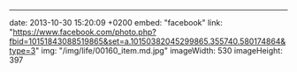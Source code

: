 ---
date: 2013-10-30 15:20:09 +0200
embed: "facebook"
link: "https://www.facebook.com/photo.php?fbid=10151843088519865&set=a.10150382045299865.355740.580174864&type=3"
img: "/img/life/00160_item.md.jpg"
imageWidth: 530
imageHeight: 397
